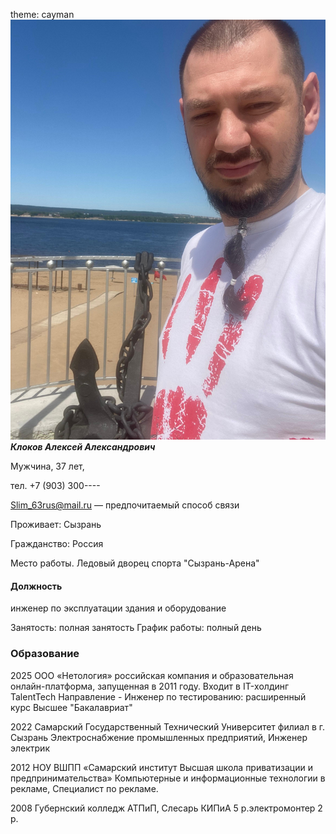 theme: cayman
![Фото](f7b8d78e-6457-49b4-bc6f-d40886eb6a46.jpg)
_**Клоков 
Алексей 
Александрович**_

Мужчина, 37 лет, 

тел. +7 (903) 300----

Slim_63rus@mail.ru — предпочитаемый способ связи

Проживает: Сызрань

Гражданство: Россия

Место работы. Ледовый дворец спорта "Сызрань-Арена"

#### Должность 
инженер по эксплуатации здания и оборудование 

Занятость: полная занятость
График работы: полный день


### Образование

2025 ООО «Нетология» российская компания и образовательная онлайн-платформа, запущенная в 2011 году. Входит в IT-холдинг TalentTech
Направление - Инженер по тестированию: расширенный курс
Высшее "Бакалавриат"

2022	Самарский Государственный Технический Университет филиал в г. Сызрань
Электроснабжение промышленных предприятий, Инженер электрик

2012	НОУ ВШПП «Самарский институт Высшая школа приватизации и предпринимательства»
Компьютерные и информационные технологии в рекламе, Специалист по рекламе.

2008	Губернский колледж
АТПиП, Слесарь КИПиА 5 р.электромонтер 2 р.
